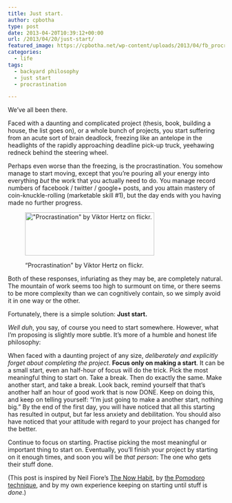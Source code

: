 ```yaml
---
title: Just start.
author: cpbotha
type: post
date: 2013-04-20T10:39:12+00:00
url: /2013/04/20/just-start/
featured_image: https://cpbotha.net/wp-content/uploads/2013/04/fb_procrastination1-624x209.jpg
categories:
  - life
tags:
  - backyard philosophy
  - just start
  - procrastination

---
```

We&#8217;ve all been there.

Faced with a daunting and complicated project (thesis, book, building a house, the list goes on), or a whole bunch of projects, you start suffering from an acute sort of brain deadlock, freezing like an antelope in the headlights of the rapidly approaching deadline pick-up truck, yeehawing redneck behind the steering wheel.

Perhaps even worse than the freezing, is the procrastination. You somehow manage to start moving, except that you&#8217;re pouring all your energy into everything _but_ the work that you actually need to do. You manage record numbers of facebook / twitter / google+ posts, and you attain mastery of coin-knuckle-rolling (marketable skill #1), but the day ends with you having made no further progress.<figure id="attachment_1738" aria-describedby="caption-attachment-1738" style="width: 300px" class="wp-caption aligncenter"><a href="http://cpbotha.net/wp-content/uploads/2013/04/fb_procrastination1.jpg" data-rel="lightbox-image-0" data-rl_title="" data-rl_caption="" title="">

<img data-attachment-id="1738" data-permalink="https://cpbotha.net/2013/04/20/just-start/fb_procrastination-2/" data-orig-file="https://cpbotha.net/wp-content/uploads/2013/04/fb_procrastination1.jpg" data-orig-size="640,215" data-comments-opened="1" data-image-meta="{&quot;aperture&quot;:&quot;0&quot;,&quot;credit&quot;:&quot;&quot;,&quot;camera&quot;:&quot;&quot;,&quot;caption&quot;:&quot;&quot;,&quot;created_timestamp&quot;:&quot;0&quot;,&quot;copyright&quot;:&quot;&quot;,&quot;focal_length&quot;:&quot;0&quot;,&quot;iso&quot;:&quot;0&quot;,&quot;shutter_speed&quot;:&quot;0&quot;,&quot;title&quot;:&quot;&quot;}" data-image-title="fb_procrastination" data-image-description="" data-medium-file="https://cpbotha.net/wp-content/uploads/2013/04/fb_procrastination1-300x100.jpg" data-large-file="https://cpbotha.net/wp-content/uploads/2013/04/fb_procrastination1.jpg" class="size-medium wp-image-1738" alt="&quot;Procrastination&quot; by Viktor Hertz on flickr." src="http://cpbotha.net/wp-content/uploads/2013/04/fb_procrastination1-300x100.jpg" width="300" height="100" srcset="https://cpbotha.net/wp-content/uploads/2013/04/fb_procrastination1-300x100.jpg 300w, https://cpbotha.net/wp-content/uploads/2013/04/fb_procrastination1-624x209.jpg 624w, https://cpbotha.net/wp-content/uploads/2013/04/fb_procrastination1.jpg 640w" sizes="(max-width: 300px) 85vw, 300px" /></a><figcaption id="caption-attachment-1738" class="wp-caption-text">&#8220;Procrastination&#8221; by Viktor Hertz on flickr.</figcaption></figure> 

Both of these responses, infuriating as they may be, are completely natural. The mountain of work seems too high to surmount on time, or there seems to be more complexity than we can cognitively contain, so we simply avoid it in one way or the other.

Fortunately, there is a simple solution: **Just start.**

_Well duh_, you say, of course you need to start somewhere. However, what I&#8217;m proposing is slightly more subtle. It&#8217;s more of a humble and honest life philosophy:

When faced with a daunting project of any size, _deliberately and explicitly forget about completing the project_. **Focus only on making a start**. It can be a small start, even an half-hour of focus will do the trick. Pick the most meaningful thing to start on. Take a break. Then do exactly the same. Make another start, and take a break. Look back, remind yourself that that&#8217;s another half an hour of good work that is now DONE. Keep on doing this, and keep on telling yourself: &#8220;I&#8217;m just going to make a another start, nothing big.&#8221; By the end of the first day, you will have noticed that all this starting has resulted in output, but far less anxiety and debilitation. You should also have noticed that your attitude with regard to your project has changed for the better.

Continue to focus on starting. Practise picking the most meaningful or important thing to start on. Eventually, you&#8217;ll finish your project by starting on it enough times, and soon you will be _that person_: The one who gets their stuff done.

(This post is inspired by Neil Fiore&#8217;s [The Now Habit][1], by [the Pomodoro technique][2], and by my own experience keeping on starting until stuff is _done_.)

 [1]: http://www.amazon.com/Now-Habit-Overcoming-Procrastination-Guilt-Free/dp/1585425524 "amazon link to The Now Habit"
 [2]: http://mytomatoes.com/ "mytomatoes: pomodoro tracking site"
